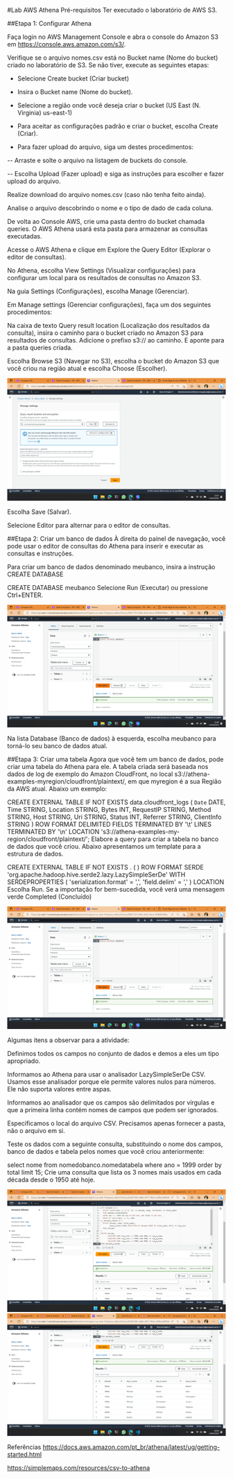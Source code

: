 #Lab AWS Athena
Pré-requisitos
Ter executado o laboratório de AWS S3.

##Etapa 1: Configurar Athena

Faça login no AWS Management Console e abra o console do Amazon S3 em https://console.aws.amazon.com/s3/.

Verifique se o arquivo nomes.csv está no Bucket name (Nome do bucket) criado no laboratório de S3. Se não tiver, execute as seguintes etapas:

- Selecione Create bucket (Criar bucket)

- Insira o Bucket name (Nome do bucket).

- Selecione a região onde você deseja criar o bucket (US East (N. Virginia) us-east-1)

- Para aceitar as configurações padrão e criar o bucket, escolha Create (Criar).

- Para fazer upload do arquivo, siga um destes procedimentos:

-- Arraste e solte o arquivo na listagem de buckets do console.

-- Escolha Upload (Fazer upload) e siga as instruções para escolher e fazer upload do arquivo.

Realize download do arquivo nomes.csv (caso não tenha feito ainda).

Analise o arquivo descobrindo o nome e o tipo de dado de cada coluna.

De volta  ao Console AWS, crie uma pasta dentro do bucket chamada queries. O AWS Athena usará esta pasta para armazenar as consultas executadas.

Acesse o AWS Athena e clique em Explore the Query Editor (Explorar o editor de consultas).

No Athena, escolha View Settings (Visualizar configurações) para configurar um local para os resultados de consultas no Amazon S3.

Na guia Settings (Configurações), escolha Manage (Gerenciar).

Em Manage settings (Gerenciar configurações), faça um dos seguintes procedimentos:

Na caixa de texto Query result location (Localização dos resultados da consulta), insira o caminho para o bucket criado no Amazon S3 para resultados de consultas. Adicione o prefixo s3:// ao caminho. E aponte para a pasta queries criada.

Escolha Browse S3 (Navegar no S3), escolha o bucket do Amazon S3 que você criou na região atual e escolha Choose (Escolher).

![Screenshot](https://github.com/FabricioMenegolo/Compasso/blob/main/Azimute/Sprint_6/assets/Sprint6%20(12).png)

Escolha Save (Salvar).

Selecione Editor para alternar para o editor de consultas.

##Etapa 2: Criar um banco de dados
À direita do painel de navegação, você pode usar o editor de consultas do Athena para inserir e executar as consultas e instruções.

Para criar um banco de dados denominado meubanco, insira a instrução CREATE DATABASE

CREATE DATABASE meubanco
Selecione Run (Executar) ou pressione Ctrl+ENTER.

![Screenshot](https://github.com/FabricioMenegolo/Compasso/blob/main/Azimute/Sprint_6/assets/Sprint6%20(13).png)

Na lista Database (Banco de dados) à esquerda, escolha meubanco para torná-lo seu banco de dados atual.

##Etapa 3: Criar uma tabela
Agora que você tem um banco de dados, pode criar uma tabela do Athena para ele. A tabela criada será baseada nos dados de log de exemplo do Amazon CloudFront, no local s3://athena-examples-myregion/cloudfront/plaintext/, em que myregion é a sua Região da AWS atual. Abaixo um exemplo:

CREATE EXTERNAL TABLE IF NOT EXISTS data.cloudfront_logs (
  `Date` DATE,
  Time STRING,
  Location STRING,
  Bytes INT,
  RequestIP STRING,
  Method STRING,
  Host STRING,
  Uri STRING,
  Status INT,
  Referrer STRING,
  ClientInfo STRING
  ) 
  ROW FORMAT DELIMITED
  FIELDS TERMINATED BY '\t'
  LINES TERMINATED BY '\n'
  LOCATION 's3://athena-examples-my-region/cloudfront/plaintext/';
Elabore a query para criar a tabela no banco de dados que você criou. Abaixo apresentamos um template para a estrutura de dados.

CREATE EXTERNAL TABLE IF NOT EXISTS <nome do banco de dados>.<nome da tabela> (
  <nome dos campos com o tipo de dados>
)
ROW FORMAT SERDE 'org.apache.hadoop.hive.serde2.lazy.LazySimpleSerDe'
WITH SERDEPROPERTIES (
 'serialization.format' = ',',
 'field.delim' = ','
)
LOCATION <caminho do S3> 
Escolha Run.
Se a importação for bem-sucedida, você verá uma mensagem verde Completed (Concluído)

![Screenshot](https://github.com/FabricioMenegolo/Compasso/blob/main/Azimute/Sprint_6/assets/Sprint6%20(13).png)

Algumas itens a observar para a atividade:

Definimos todos os campos no conjunto de dados e demos a eles um tipo apropriado.

Informamos ao Athena para usar o analisador LazySimpleSerDe CSV. Usamos esse analisador porque ele permite valores nulos para números. Ele não suporta valores entre aspas.

Informamos ao analisador que os campos são delimitados por vírgulas e que a primeira linha contém nomes de campos que podem ser ignorados.

Especificamos o local do arquivo CSV. Precisamos apenas fornecer a pasta, não o arquivo em si.

Teste os dados com a seguinte consulta, substituindo o nome dos campos, banco de dados e tabela pelos nomes que você criou anteriormente:

select nome from nomedobanco.nomedatabela where ano = 1999 order by total limit 15;
Crie uma consulta que lista os 3 nomes mais usados em cada década desde o 1950 até hoje.

![Screenshot](https://github.com/FabricioMenegolo/Compasso/blob/main/Azimute/Sprint_6/assets/Sprint6%20(16).png)
![Screenshot](https://github.com/FabricioMenegolo/Compasso/blob/main/Azimute/Sprint_6/assets/Sprint6%20(17).png)


Referências
https://docs.aws.amazon.com/pt_br/athena/latest/ug/getting-started.html

https://simplemaps.com/resources/csv-to-athena